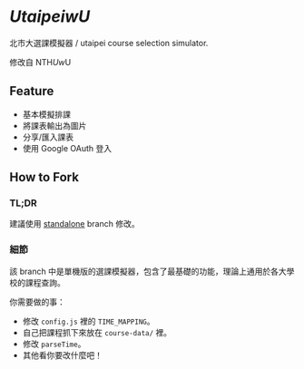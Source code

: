 # *UtaipeiwU*
北市大選課模擬器 / utaipei course selection simulator.

修改自 NTH*Uw*U

## Feature
- 基本模擬排課
- 將課表輸出為圖片
- 分享/匯入課表
- 使用 Google OAuth 登入

## How to Fork

### TL;DR
建議使用 [standalone](https://github.com/splitline/NCTUwU/tree/standalone) branch 修改。

### 細節
該 branch 中是單機版的選課模擬器，包含了最基礎的功能，理論上通用於各大學校的課程查詢。

你需要做的事：
- 修改 `config.js` 裡的 `TIME_MAPPING`。
- 自己把課程抓下來放在 `course-data/` 裡。
- 修改 `parseTime`。
- 其他看你要改什麼吧！

